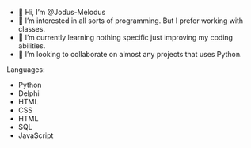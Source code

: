 - 👋 Hi, I’m @Jodus-Melodus
- 👀 I’m interested in all sorts of programming. But I prefer working with classes.
- 🌱 I’m currently learning nothing specific just improving my coding abilities.
- 💞️ I’m looking to collaborate on almost any projects that uses Python.

Languages:
   - Python
   - Delphi
   - HTML
   - CSS
   - HTML
   - SQL
   - JavaScript

<!---
Jodus-Melodus/Jodus-Melodus is a ✨ special ✨ repository because its `README.md` (this file) appears on your GitHub profile.
You can click the Preview link to take a look at your changes.
--->
